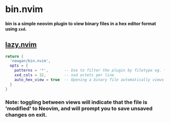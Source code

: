 # bin.nvim
#### bin is a simple neovim plugin to view binary files in a hex editor format using `xxd`.

## [lazy.nvim](https://github.com/folke/lazy.nvim)
```lua
return {
  'newgan/bin.nvim',
  opts = {
    patterns = '*',       -- Use to filter the plugin by filetype eg. *.dll, *.so
    xxd_cols = 32,        -- xxd octets per line
    auto_hex_view = true  -- Opening a binary file automatically views the file in hex view
  }
}
```

### Note: toggling between views will indicate that the file is 'modified' to Neovim, and will prompt you to save unsaved changes on exit.
